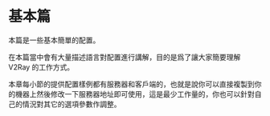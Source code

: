 # 基本篇

本篇是一些基本簡單的配置。

在本篇當中會有大量描述語言對配置進行講解，目的是爲了讓大家簡要理解 V2Ray 的工作方式。

本章每小節的提供配置樣例都有服務器和客戶端的，也就是說你可以直接複製到你的機器上然後修改一下服務器地址即可使用，這是最少工作量的，你也可以針對自己的情況對其它的選項參數作調整。
